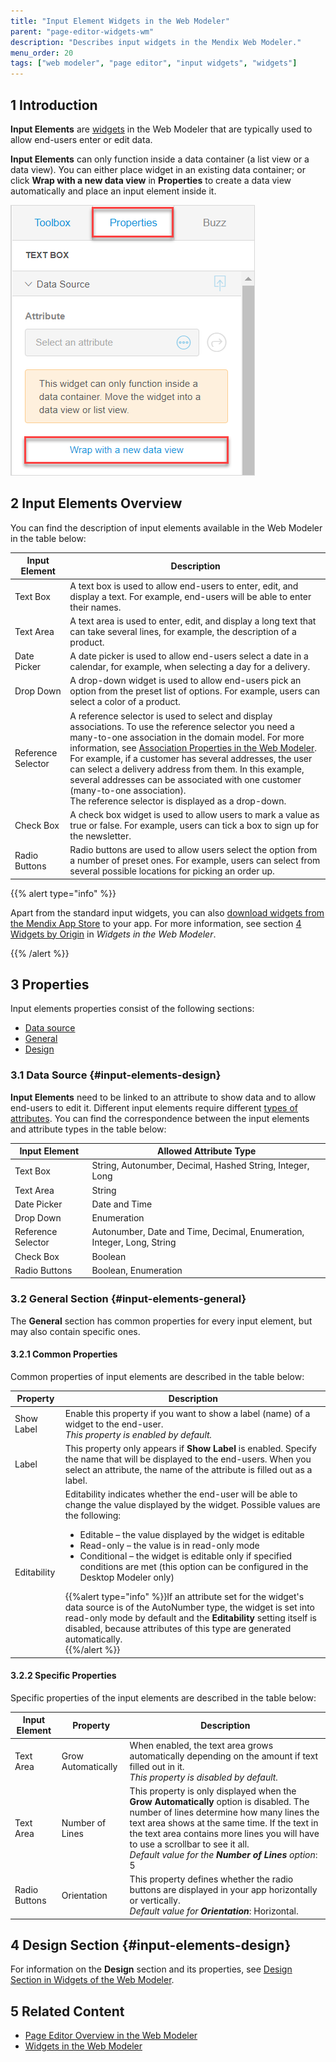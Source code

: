 ```yaml
---
title: "Input Element Widgets in the Web Modeler"
parent: "page-editor-widgets-wm"
description: "Describes input widgets in the Mendix Web Modeler."
menu_order: 20
tags: ["web modeler", "page editor", "input widgets", "widgets"]
---
```


## 1 Introduction 

**Input Elements** are [widgets](page-editor-widgets-wm) in the Web Modeler that are typically used to allow end-users enter or edit data.  

**Input Elements** can only function inside a data container (a list view or a data view). You can either place widget in an existing data container; or click **Wrap with a new data view** in **Properties** to create a data view automatically and place an input element inside it. 

![](attachments/page-editor-widgets-input-elements-wm/wm-wrap-in-data-view.png)

## 2 Input Elements Overview

You can find the description of input elements available in the Web Modeler in the table below:

| Input Element      | Description                                                  |
| ------------------ | ------------------------------------------------------------ |
| Text Box           | A text box is used to allow end-users to enter, edit, and display a text. For example, end-users will be able to enter their names. |
| Text Area          | A text area is used to enter, edit, and display a long text that can take several lines, for example, the description of a product. |
| Date Picker        | A date picker is used to allow end-users select a date in a calendar, for example, when selecting a day for a delivery. |
| Drop Down          | A drop-down widget is used to allow end-users pick an option from the preset list of options. For example, users can select a color of a product. |
| Reference Selector | A reference selector is used to select and display associations. To use the reference selector you need a many-to-one association in the domain model. For more information, see [Association Properties in the Web Modeler](domain-models-association-properties-wm). For example, if a customer has several addresses, the user can select a delivery address from them. In this example, several addresses can be associated with one customer (many-to-one association).<br />The reference selector is displayed as a drop-down. |
| Check Box          | A check box widget is used to allow users to mark a value as true or false. For example, users can tick a box to sign up for the newsletter. |
| Radio Buttons      | Radio buttons are used to allow users select the option from a number of preset ones. For example, users can select from several possible locations for picking an order up. |

{{% alert type="info" %}}

Apart from the standard input widgets, you can also [download widgets from the Mendix App Store](https://appstore.home.mendix.com/index3.html) to your app. For more information, see section [4 Widgets by Origin](page-editor-widgets-wm#widgets-by-origin) in *Widgets in the Web Modeler*.

{{% /alert %}}

## 3 Properties

Input elements properties consist of the following sections:

* [Data source](#input-elements-design)
* [General](#input-elements-general)
* [Design](#input-elements-design)

### 3.1 Data Source {#input-elements-design}

**Input Elements** need to be linked to an attribute to show data and to allow end-users to edit it. Different input elements require different [types of attributes](domain-models-attributes-wm). You can find the correspondence between the input elements and attribute types in the table below:

| Input Element      | Allowed Attribute Type                                       |
| ------------------ | ------------------------------------------------------------ |
| Text Box           | String, Autonumber, Decimal, Hashed String, Integer, Long    |
| Text Area          | String                                                       |
| Date Picker        | Date and Time                                                |
| Drop Down          | Enumeration                                                  |
| Reference Selector | Autonumber, Date and Time, Decimal, Enumeration, Integer, Long, String |
| Check Box          | Boolean                                                      |
| Radio Buttons      | Boolean, Enumeration                                         |

### 3.2 General Section {#input-elements-general}

The **General** section has common properties for every input element, but may also contain specific ones. 

#### 3.2.1 Common Properties

Common properties of input elements are described in the table below:

| Property    | Description                                                  |
| ----------- | ------------------------------------------------------------ |
| Show Label  | Enable this property if you want to show a label (name) of a widget to the end-user. <br />*This property is enabled by default.* |
| Label       | This property only appears if **Show Label** is enabled. Specify the name that will be displayed to the end-users. When you select an attribute, the name of the attribute is filled out as a label. |
| Editability | Editability indicates whether the end-user will be able to change the value displayed by the widget. Possible values are the following: <ul><li>Editable – the value displayed by the widget is editable</li><li>Read-only – the value is in read-only mode</li><li>Conditional – the widget is editable only if specified conditions are met (this option can be configured in the Desktop Modeler only)</li></ul>{{%alert type="info" %}}If an attribute set for the widget's data source is of the AutoNumber type, the widget is set into read-only mode by default and the **Editability** setting itself is disabled, because attributes of this type are generated automatically.<br />{{%/alert %}} |

#### 3.2.2 Specific Properties

Specific properties of the input elements are described in the table below:

| Input Element | Property           | Description                                                  |
| ------------- | ------------------ | ------------------------------------------------------------ |
| Text Area     | Grow Automatically | When enabled, the text area grows automatically depending on the amount if text filled out in it. <br />*This property is disabled by default.* |
| Text Area     | Number of Lines    | This property is only displayed when the **Grow Automatically** option is disabled.  The number of lines determine how many lines the text area shows at the same time. If the text in the text area contains more lines you will have to use a scrollbar to see it all. <br /> *Default value for the **Number of Lines** option*: 5 |
| Radio Buttons | Orientation        | This property defines whether the radio buttons are displayed in your app horizontally or vertically. <br /> *Default value for **Orientation***: Horizontal. |

## 4 Design Section {#input-elements-design}

For information on the **Design** section and its properties, see [Design Section in Widgets of the Web Modeler](page-editor-widgets-design-section-wm).

## 5 Related Content

* [Page Editor Overview in the Web Modeler](page-editor-wm) 
* [Widgets in the Web Modeler](page-editor-widgets-wm)
